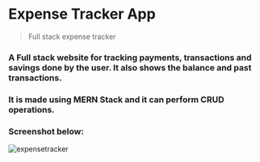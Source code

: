 # Expense Tracker App

> Full stack expense tracker

### A Full stack website for tracking payments, transactions and savings done by the user. It also shows the balance and past transactions.
### It is made using MERN Stack and it can perform CRUD operations.

### Screenshot below:
![expensetracker](https://github.com/piyushverma2001/Expense_Tracker/assets/76246211/87efa4a1-ca7d-4833-a495-63794062c6bc)
